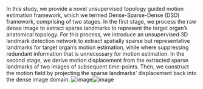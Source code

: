 In this study, we provide a novel unsupervised topology guided motion estimation framework, which we termed Dense-Sparse-Dense (DSD) framework, comprising of two stages. In the first stage, we process the raw dense image to extract sparse landmarks to represent the target organ’s anatomical topology. For this process, we introduce an unsupervised 3D landmark detection network to extract spatially sparse but representative landmarks for target organ’s motion estimation, while where suppressing redundant information that is unnecessary for motion estimation. In the second stage, we derive motion displacement from the extracted sparse landmarks of two images of subsequent time-points. Then, we construct the motion field by projecting the sparse landmarks’ displacement back into the dense image domain. 
![image](https://github.com/guoyu-niubility/DSD-3D-Unsupervised-Landmark-Detection-Based-Motion-Estimation/blob/main/cardiac-1.gif)![image](https://github.com/guoyu-niubility/DSD-3D-Unsupervised-Landmark-Detection-Based-Motion-Estimation/blob/main/cardiac-2.gif)
